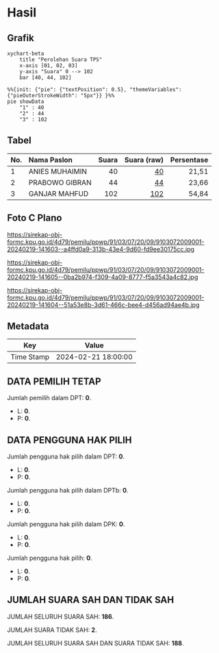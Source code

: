 # Hasil

## Grafik

```mermaid
xychart-beta
    title "Perolehan Suara TPS"
    x-axis [01, 02, 03]
    y-axis "Suara" 0 --> 102
    bar [40, 44, 102]
```

```mermaid
%%{init: {"pie": {"textPosition": 0.5}, "themeVariables": {"pieOuterStrokeWidth": "5px"}} }%%
pie showData
    "1" : 40
    "2" : 44
    "3" : 102
```

## Tabel

| No. | Nama Paslon    | Suara | Suara (raw) | Persentase |
|:--- |:-------------- | -----:| -----------:| ----------:|
| 1   | ANIES MUHAIMIN | 40    | [40][p-1]   | 21,51      |
| 2   | PRABOWO GIBRAN | 44    | [44][p-2]   | 23,66      |
| 3   | GANJAR MAHFUD  | 102   | [102][p-3]  | 54,84      |


[p-1]: https://github.com/gigit-pemilu/pemilu-2024-91-papua/blob/main/pilpres/hitung-suara/sub/91-papua/sub/03-jayapura/sub/07-nimboran/sub/2009-imsar/sub/001-tps/sub/paslon-1.txt
[p-2]: https://github.com/gigit-pemilu/pemilu-2024-91-papua/blob/main/pilpres/hitung-suara/sub/91-papua/sub/03-jayapura/sub/07-nimboran/sub/2009-imsar/sub/001-tps/sub/paslon-2.txt
[p-3]: https://github.com/gigit-pemilu/pemilu-2024-91-papua/blob/main/pilpres/hitung-suara/sub/91-papua/sub/03-jayapura/sub/07-nimboran/sub/2009-imsar/sub/001-tps/sub/paslon-3.txt

## Foto C Plano

https://sirekap-obj-formc.kpu.go.id/4d79/pemilu/ppwp/91/03/07/20/09/9103072009001-20240219-141603--a4ffd0a9-313b-43e4-9d60-fd9ee30175cc.jpg

https://sirekap-obj-formc.kpu.go.id/4d79/pemilu/ppwp/91/03/07/20/09/9103072009001-20240219-141605--0ba2b974-f309-4a09-8777-f5a3543a4c82.jpg

https://sirekap-obj-formc.kpu.go.id/4d79/pemilu/ppwp/91/03/07/20/09/9103072009001-20240219-141604--51a53e8b-3d61-466c-bee4-d456ad94ae4b.jpg


## Metadata

| Key        | Value               |
| ---------- | ------------------- |
| Time Stamp | 2024-02-21 18:00:00 |


## DATA PEMILIH TETAP

Jumlah pemilih dalam DPT: **0**.
 * L: **0**.
 * P: **0**.

## DATA PENGGUNA HAK PILIH

Jumlah pengguna hak pilih dalam DPT: **0**.
 * L: **0**.
 * P: **0**.

Jumlah pengguna hak pilih dalam DPTb: **0**.
 * L: **0**.
 * P: **0**.

Jumlah pengguna hak pilih dalam DPK: **0**.
 * L: **0**.
 * P: **0**.

Jumlah pengguna hak pilih: **0**.
 * L: **0**.
 * P: **0**.

## JUMLAH SUARA SAH DAN TIDAK SAH

JUMLAH SELURUH SUARA SAH: **186**.

JUMLAH SUARA TIDAK SAH: **2**.

JUMLAH SELURUH SUARA SAH DAN SUARA TIDAK SAH: **188**.


